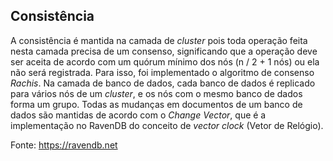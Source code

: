 
## Consistência
A consistência é mantida na camada de *cluster* pois toda operação feita nesta camada precisa de um consenso, significando que a operação deve ser aceita de acordo com um quórum mínimo dos nós (n / 2  + 1 nós) ou ela não será registrada. Para isso, foi implementado o algoritmo de consenso *Rachis*.  Na camada de banco de dados,  cada banco de dados é replicado para vários nós de um *cluster*, e os nós com o mesmo banco de dados forma um grupo. Todas as mudanças em documentos de um banco de dados são mantidas de acordo com o *Change Vector*, que é a implementação no RavenDB do conceito de *vector clock* (Vetor de Relógio).

Fonte: https://ravendb.net
<!--stackedit_data:
eyJoaXN0b3J5IjpbLTE1MjkzMjA0OTEsLTc4MzA1MTEzMywyMD
QxMDIxMTU0LC0xMjI5MDk5ODQ2LC0xNDkxNTk0MzQwLC00Njc4
OTQ1LC0xNjEwMTA2MjUsLTE0OTE1MTYwMzksLTE2ODA2OTIyNj
YsMTc4MzUxMTYyOCwtNzc4MTMzODg0LC0yODcwMDMxNzRdfQ==

-->